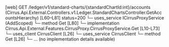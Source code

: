[web] GET /ledger/v1/standard-charts/{standardChartId:int}/accounts  (Cirrus.Api.External.Controllers.v1.Ledger.StandardChartsController.GetAccountsHierarchy)  [L60–L81] status=200
  └─ uses_service ICirrusProxyService (AddScoped)
    └─ method Get [L80]
      └─ implementation Cirrus.Api.External.Features.CirrusProxy.CirrusProxyService.Get [L10-L73]
        └─ uses_client CirrusClient [L26]
        └─ uses_service CirrusClient
          └─ method Get [L26]
            └─ ... (no implementation details available)

